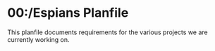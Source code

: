 # 00:/Espians Planfile

This planfile documents requirements for the various projects we are currently
working on.
